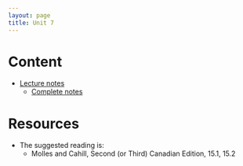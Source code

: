```yaml
---
layout: page
title: Unit 7
---
```


# Content

* [Lecture notes](materials/disease.handouts.pdf)
    * [Complete notes](materials/disease.complete.pdf)

# Resources

* The suggested reading is:
  * Molles and Cahill, Second (or Third) Canadian Edition, 15.1, 15.2

